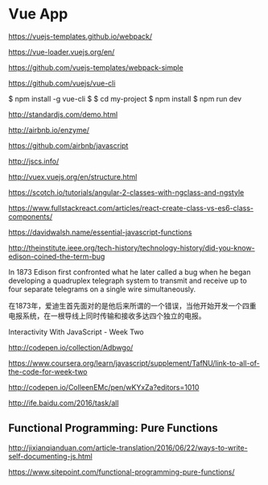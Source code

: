# Vue App


https://vuejs-templates.github.io/webpack/

https://vue-loader.vuejs.org/en/

https://github.com/vuejs-templates/webpack-simple

https://github.com/vuejs/vue-cli


$ npm install -g vue-cli
$ 
$ cd my-project
$ npm install
$ npm run dev



http://standardjs.com/demo.html

http://airbnb.io/enzyme/

https://github.com/airbnb/javascript

http://jscs.info/

http://vuex.vuejs.org/en/structure.html




https://scotch.io/tutorials/angular-2-classes-with-ngclass-and-ngstyle

https://www.fullstackreact.com/articles/react-create-class-vs-es6-class-components/


https://davidwalsh.name/essential-javascript-functions


http://theinstitute.ieee.org/tech-history/technology-history/did-you-know-edison-coined-the-term-bug


In 1873 Edison first confronted what he later called a bug when he began developing a quadruplex telegraph system to transmit and receive up to four separate telegrams on a single wire simultaneously.

在1873年，爱迪生首先面对的是他后来所谓的一个错误，当他开始开发一个四重电报系统，在一根导线上同时传输和接收多达四个独立的电报。





Interactivity With JavaScript - Week Two


http://codepen.io/collection/Adbwgo/

https://www.coursera.org/learn/javascript/supplement/TafNU/link-to-all-of-the-code-for-week-two


http://codepen.io/ColleenEMc/pen/wKYxZa?editors=1010





http://ife.baidu.com/2016/task/all



## Functional Programming: Pure Functions


http://jixianqianduan.com/article-translation/2016/06/22/ways-to-write-self-documenting-js.html

https://www.sitepoint.com/functional-programming-pure-functions/




















